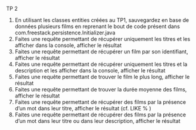 

TP 2

1. En utilisant les classes entities créées au TP1, sauvegardez en base de données plusieurs films en reprenant le bout de code présent dans com.freestack.persistence.Initializer.java
2. Faites une requête permettant de récupérer uniquement les titres et les afficher dans la console, afficher le résultat
3. Faites une requête permettant de récupérer un film par son identifiant, afficher le résultat
4. Faites une requête permettant de récupérer uniquement les titres et la description et les afficher dans la console, afficher le résultat
5. Faites une requête permettant de trouver le film le plus long, afficher le résultat
6. Faites une requête permettant de trouver la durée moyenne des films, afficher le résultat
7. Faites une requête permettant de récupérer des films par la présence d’un mot dans leur titre, afficher le résultat (cf. LIKE % )
8. Faites une requête permettant de récupérer des films par la présence d’un mot dans leur titre ou dans leur description, afficher le résultat